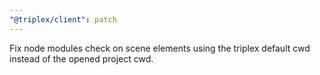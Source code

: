 ```yaml
---
"@triplex/client": patch
---
```


Fix node modules check on scene elements using the triplex default cwd instead
of the opened project cwd.
